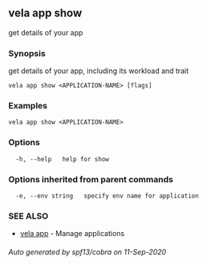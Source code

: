 ## vela app show

get details of your app

### Synopsis

get details of your app, including its workload and trait

```
vela app show <APPLICATION-NAME> [flags]
```

### Examples

```
vela app show <APPLICATION-NAME>
```

### Options

```
  -h, --help   help for show
```

### Options inherited from parent commands

```
  -e, --env string   specify env name for application
```

### SEE ALSO

* [vela app](vela_app.md)	 - Manage applications

###### Auto generated by spf13/cobra on 11-Sep-2020
